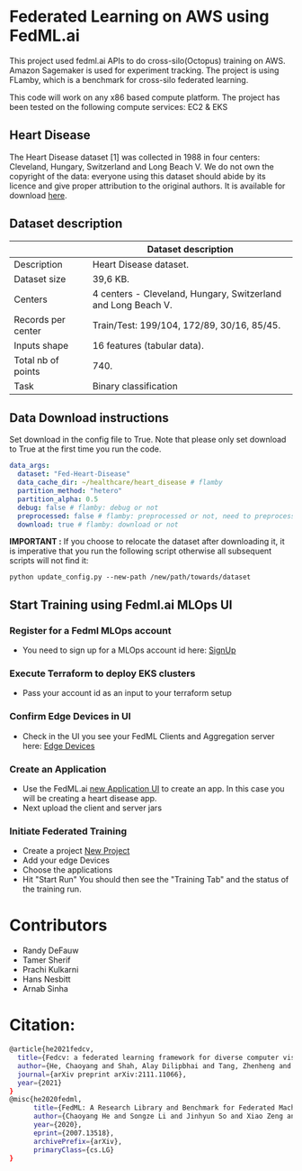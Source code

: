 # Federated Learning on AWS using FedML.ai

This project used fedml.ai APIs to do cross-silo(Octopus) training on AWS.
Amazon Sagemaker is used for experiment tracking.
The project is using FLamby, which is a benchmark for cross-silo federated
learning.

This code will work on any x86 based compute platform.
The project has been tested on the following compute services: EC2 & EKS


## Heart Disease

The Heart Disease dataset [1] was collected in 1988 in four centers:
Cleveland, Hungary, Switzerland and Long Beach V. We do not own the
copyright of the data: everyone using this dataset should abide by its
licence and give proper attribution to the original authors. It is
available for download
[here](https://archive-beta.ics.uci.edu/ml/datasets/heart+disease).

## Dataset description

|                    | Dataset description                                           |
| ------------------ | ------------------------------------------------------------- |
| Description        | Heart Disease dataset.                                        |
| Dataset size       | 39,6 KB.                                                      |
| Centers            | 4 centers - Cleveland, Hungary, Switzerland and Long Beach V. |
| Records per center | Train/Test: 199/104, 172/89, 30/16, 85/45.                    |
| Inputs shape       | 16 features (tabular data).                                   |
| Total nb of points | 740.                                                          |
| Task               | Binary classification                                         |

## Data Download instructions

Set download in the config file to True. Note that please only set download to True at the first time you run the code.

```yaml
data_args:
  dataset: "Fed-Heart-Disease"
  data_cache_dir: ~/healthcare/heart_disease # flamby
  partition_method: "hetero"
  partition_alpha: 0.5
  debug: false # flamby: debug or not
  preprocessed: false # flamby: preprocessed or not, need to preprocess in first
  download: true # flamby: download or not
```

**IMPORTANT :** If you choose to relocate the dataset after downloading it, it is
imperative that you run the following script otherwise all subsequent scripts will not find it:

```
python update_config.py --new-path /new/path/towards/dataset
```

## Start Training using Fedml.ai MLOps UI

### Register for a Fedml MLOps account
- You need to sign up for a MLOps account id here: [SignUp](https://open.fedml.ai/login)

### Execute Terraform to deploy EKS clusters
- Pass your account id as an input to your terraform setup

### Confirm Edge Devices in UI
- Check in the UI you see your FedML Clients and Aggregation server here: [Edge Devices](https://open.fedml.ai/octopus/edgeDevice/edgeApp)

### Create an Application
- Use the FedML.ai [new Application UI](https://open.fedml.ai/octopus/applications/index) to create an app. In this case you will be creating a heart disease app.
- Next upload the client and server jars

### Initiate Federated Training
- Create a project [New Project](https://open.fedml.ai/octopus/project/index)
- Add your edge Devices
- Choose the applications
- Hit "Start Run"
You should then see the "Training Tab" and the status of the training run.

# Contributors
- Randy DeFauw
- Tamer Sherif
- Prachi Kulkarni
- Hans Nesbitt
- Arnab Sinha 


# Citation:

```bash
@article{he2021fedcv,
  title={Fedcv: a federated learning framework for diverse computer vision tasks},
  author={He, Chaoyang and Shah, Alay Dilipbhai and Tang, Zhenheng and Sivashunmugam, Di Fan1Adarshan Naiynar and Bhogaraju, Keerti and Shimpi, Mita and Shen, Li and Chu, Xiaowen and Soltanolkotabi, Mahdi and Avestimehr, Salman},
  journal={arXiv preprint arXiv:2111.11066},
  year={2021}
}
@misc{he2020fedml,
      title={FedML: A Research Library and Benchmark for Federated Machine Learning},
      author={Chaoyang He and Songze Li and Jinhyun So and Xiao Zeng and Mi Zhang and Hongyi Wang and Xiaoyang Wang and Praneeth Vepakomma and Abhishek Singh and Hang Qiu and Xinghua Zhu and Jianzong Wang and Li Shen and Peilin Zhao and Yan Kang and Yang Liu and Ramesh Raskar and Qiang Yang and Murali Annavaram and Salman Avestimehr},
      year={2020},
      eprint={2007.13518},
      archivePrefix={arXiv},
      primaryClass={cs.LG}
}
```

